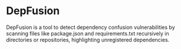 # DepFusion
DepFusion is a tool to detect dependency confusion vulnerabilities by scanning files like package.json and requirements.txt recursively in directories or repositories, highlighting unregistered dependencies.

